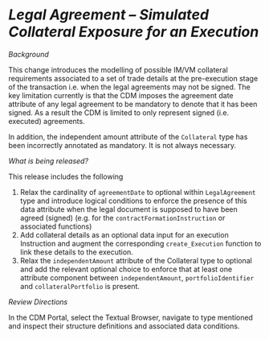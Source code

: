 # _Legal Agreement – Simulated Collateral Exposure for an Execution_

_Background_

This change introduces the modelling of possible IM/VM collateral requirements associated to a set of trade details at the pre-execution stage  of the transaction i.e. when the legal agreements may not be signed. The key limitation currently is that the CDM imposes the agreement date attribute of any legal agreement to be mandatory to denote that it has been signed. As a result the CDM is limited to only represent signed (i.e. executed) agreements.

In addition, the independent amount attribute of the `Collateral` type has been incorrectly annotated as mandatory. It is not always necessary.

_What is being released?_

This release includes the following 
1.	Relax the cardinality of `agreementDate` to optional within `LegalAgreement` type and introduce logical conditions to enforce the presence of this data attribute when the legal document is supposed to have been agreed (signed) (e.g. for the `contractFormationInstruction` or associated functions) 
2.	Add collateral details as an optional data input for an execution Instruction and augment the corresponding `create_Execution` function to link these details to the execution.
3.	Relax the `independentAmount` attribute of the Collateral type to optional and add the relevant optional choice to enforce that at least one attribute component between `independentAmount`, `portfolioIdentifier` and `collateralPortfolio` is present.

_Review Directions_

In the CDM Portal, select the Textual Browser, navigate to type mentioned and inspect their structure definitions and associated data conditions.

